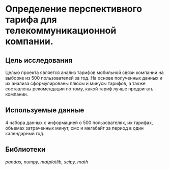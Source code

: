 # Определение перспективного тарифа для телекоммуникационной компании.

## Цель исследования
Целью проекта является анализ тарифов мобильной связи компании на выборке из 500 пользователей за год. 
На основе полученных данных и их анализа сформулированы плюсы и минусы тарифов, а также составлены рекомендации по тому, какой тариф лучше продвигать компании.

## Используемые данные
4 набора данных с информацией о 500 пользователях, их тарифах, объемах затраченных минут, смс и мегабайт за период в один календарный год.

## Библиотеки
*pandas, numpy, matplotlib, scipy, math*
